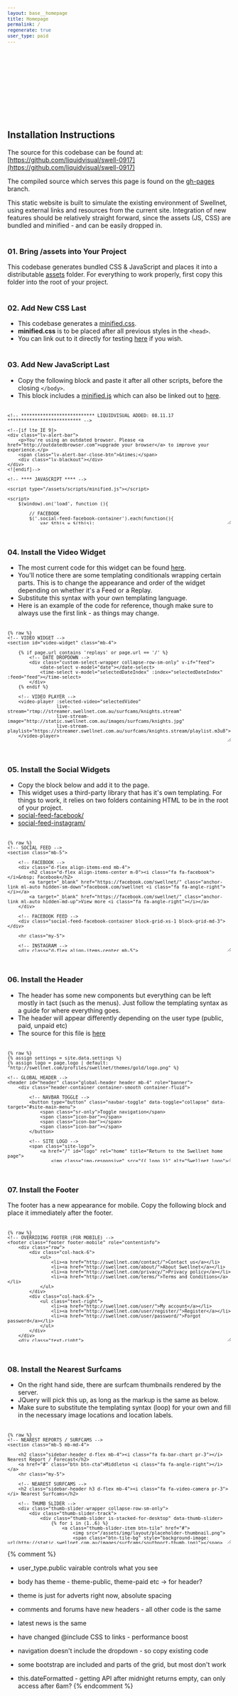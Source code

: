 ```yaml
---
layout: base__homepage
title: Homepage
permalink: /
regenerate: true
user_type: paid
---
```


<style>
	pre {
		height: 250px;
		overflow: auto;
		resize: vertical;
		font-size: 12px;
	}
</style>

## Installation Instructions

The source for this codebase can be found at: [https://github.com/liquidvisual/swell-0917](https://github.com/liquidvisual/swell-0917)

The compiled source which serves this page is found on the [gh-pages](https://github.com/liquidvisual/swell-0917/tree/gh-pages) branch.

This static website is built to simulate the existing environment of Swellnet, using external links and resources from the current site. Integration of new features should be relatively straight forward, since the assets (JS, CSS) are bundled and minified - and can be easily dropped in.
<br><br>

### 01. Bring /assets into Your Project

This codebase generates bundled CSS &amp; JavaScript and places it into a distributable [assets](https://github.com/liquidvisual/swell-0917/tree/gh-pages/assets) folder. For everything to work properly, first copy this folder into the root of your project.
<br><br>

### 02. Add New CSS Last

* This codebase generates a [minified.css](https://github.com/liquidvisual/swell-0917/tree/gh-pages/assets/css).
* __minified.css__ is to be placed after all previous styles in the `<head>`.
* You can link out to it directly for testing [here](https://raw.githubusercontent.com/liquidvisual/swell-0917/gh-pages/assets/css/minified.css) if you wish.
<br><br>

### 03. Add New JavaScript Last

* Copy the following block and paste it after all other scripts, before the closing `</body>`.
* This block includes a [minified.js](https://github.com/liquidvisual/swell-0917/tree/gh-pages/assets/scripts) which can also be linked out to [here](https://raw.githubusercontent.com/liquidvisual/swell-0917/gh-pages/assets/scripts/minified.js).
<br><br>

```
<!-- *************************** LIQUIDVISUAL ADDED: 08.11.17 *************************** -->

<!--[if lte IE 9]>
<div class="lv-alert-bar">
    <p>You're using an outdated browser. Please <a href="http://outdatedbrowser.com">upgrade your browser</a> to improve your experience.</p>
    <span class="lv-alert-bar-close-btn">&times;</span>
    <div class="lv-blackout"></div>
</div>
<![endif]-->

<!-- **** JAVASCRIPT **** -->

<script type="/assets/scripts/minified.js"></script>

<script>
    $(window).on('load', function (){

        // FACEBOOK
        $('.social-feed-facebook-container').each(function(){
            var $this = $(this);
            $this.socialfeed({
                facebook: {
                    accounts: ['@swellnet'],
                    limit: 3,
                    access_token: '1142564202455221|3a2db052ca1e71a576329b99b7d55a5b'
                },
                // GENERAL SETTINGS
                length: 200,
                show_media: true,
                template: "/social-feed-facebook/",

                // When all the posts are collected and displayed - this function is evoked
                callback: function () {
                    setTimeout(function(){
                      $('.social-feed-facebook-container').masonry();

                        setTimeout(function(){
                            $('.social-feed-facebook-container').masonry();
                        }, 800);
                    }, 800);
                }
            });
        });

        // INSTAGRAM
        $('.social-feed-instagram-container').each(function(){
            var $this = $(this);
            $this.socialfeed({
                instagram: {
                    accounts: ['@swellnet'],
                    limit: 4,
                    //client_id: '88b4730e0e2c4b2f8a09a6184af2e218',
                    //access_token: ''
                    client_id: 'aa2ef3e8118541c0b7c372cfd81e752b',
                    access_token: '3178942332.e029fea.ab1887d8d8024dd69d8b1dafbbfa773b'
                },

                // GENERAL SETTINGS
                length: 200,
                show_media: true,
                template: "/social-feed-instagram/",
            });
        });
    });
</script>

<!-- NO JAVASCRIPT WARNING -->
<noscript>
    <div class="lv-alert-bar">
        <p>Your browser has Javascript disabled. Some features may be limited.</p>
    </div>
</noscript>

<!-- *************************** / LIQUIDVISUAL ADDED: 08.11.17 *************************** -->
```
<br>

### 04. Install the Video Widget
* The most current code for this widget can be found [here](https://github.com/liquidvisual/swell-0917/blob/master/src/_includes/video.html).
* You'll notice there are some templating conditionals wrapping certain parts. This is to change the appearance and order of the widget depending on whether it's a Feed or a Replay.
* Substitute this syntax with your own templating language.
* Here is an example of the code for reference, though make sure to always use the first link - as things may change.
<br><br>

```
{% raw %}
<!-- VIDEO WIDGET -->
<section id="video-widget" class="mb-4">

    {% if page.url contains 'replays' or page.url == '/' %}
        <!-- DATE DROPDOWN -->
        <div class="custom-select-wrapper collapse-row-sm-only" v-if="feed">
            <date-select v-model="date"></date-select>
            <time-select v-model="selectedDateIndex" :index="selectedDateIndex" :feed="feed"></time-select>
        </div>
    {% endif %}

    <!-- VIDEO PLAYER -->
    <video-player :selected-video="selectedVideo"
                  live-stream="rtmp://streamer.swellnet.com.au/surfcams/knights.stream"
                  live-stream-image="http://static.swellnet.com.au/images/surfcams/knights.jpg"
                  live-stream-playlist="https://streamer.swellnet.com.au/surfcams/knights.stream/playlist.m3u8">
    </video-player>

    {% if page.url contains 'live' %}
        <!-- SURFCAM REPLAYS -->
        <h2 class="d-flex mb-4 mt-5"><i class="fa fa-rotate-left pr-3"></i> Surfcam Replays</h2>

        <!-- DATE DROPDOWN -->
        <div class="custom-select-wrapper collapse-row-sm-only mt-0">
            <date-select v-model="date"></date-select>
            <time-select v-model="selectedDateIndex" :index="selectedDateIndex" :feed="feed"></time-select>
        </div>
    {% endif %}

    <!-- THUMB SLIDER -->
    <thumb-slider :feed="feed" :current-index="selectedDateIndex" @select-video="selectVideo" v-if="feed" :class="{'thumbs-loading': feedLoading}"></thumb-slider>

    {% unless page.user_type == 'paid' %}
        {% include ads.html type=2 %}
    {% endunless %}

</section>
{% endraw %}
```

<br>

### 05. Install the Social Widgets
* Copy the block below and add it to the page.
* This widget uses a third-party library that has it's own templating. For things to work, it relies on two folders containing HTML to be in the root of your project.
* [social-feed-facebook/](https://github.com/liquidvisual/swell-0917/tree/gh-pages/social-feed-facebook)
* [social-feed-instagram/](https://github.com/liquidvisual/swell-0917/tree/gh-pages/social-feed-instagram)
<br><br>

```
{% raw %}
<!-- SOCIAL FEED -->
<section class="mb-5">

	<!-- FACEBOOK -->
	<div class="d-flex align-items-end mb-4">
		<h2 class="d-flex align-items-center m-0"><i class="fa fa-facebook"></i>&nbsp; Facebook</h2>
		<a target="_blank" href="https://facebook.com/swellnet/" class="anchor-link ml-auto hidden-sm-down">facebook.com/swellnet <i class="fa fa-angle-right"></i></a>
		<a target="_blank" href="https://facebook.com/swellnet/" class="anchor-link ml-auto hidden-md-up">View more <i class="fa fa-angle-right"></i></a>
	</div>

	<!-- FACEBOOK FEED -->
	<div class="social-feed-facebook-container block-grid-xs-1 block-grid-md-3"></div>

	<hr class="my-5">

	<!-- INSTAGRAM -->
	<div class="d-flex align-items-center mb-5">
		<h2 class="d-flex align-items-center m-0"><i class="fa fa-instagram"></i>&nbsp; Instagram</h2>
		<a target="_blank" href="https://instagram.com/swellnet/" class="anchor-link ml-auto hidden-sm-down">instagram.com/swellnet <i class="fa fa-angle-right"></i></a>
		<a target="_blank" href="https://instagram.com/swellnet/" class="anchor-link ml-auto hidden-md-up">View more <i class="fa fa-angle-right"></i></a>
	</div>

	<!-- INSTAGRAM FEED -->
	<div class="social-feed-instagram-container block-grid-xs-2 block-grid-md-4 block-grid-condensed-sm-down mb-4"></div>
</section>
{% endraw %}
```
<br>

### 06. Install the Header
* The header has some new components but everything can be left mostly in tact (such as the menus). Just follow the templating syntax as a guide for where everything goes.
* The header will appear differently depending on the user type (public, paid, unpaid etc)
* The source for this file is [here](https://github.com/liquidvisual/swell-0917/blob/master/src/_includes/header.html)
<br><br>

```
{% raw %}
{% assign settings = site.data.settings %}
{% assign logo = page.logo | default: "http://swellnet.com/profiles/swellnet/themes/gold/logo.png" %}

<!-- GLOBAL HEADER -->
<header id="header" class="global-header header mb-4" role="banner">
    <div class="header-container container-smooth container-fluid">

        <!-- NAVBAR TOGGLE -->
        <button type="button" class="navbar-toggle" data-toggle="collapse" data-target="#site-main-menu">
            <span class="sr-only">Toggle navigation</span>
            <span class="icon-bar"></span>
            <span class="icon-bar"></span>
            <span class="icon-bar"></span>
        </button>

        <!-- SITE LOGO -->
        <span class="site-logo">
            <a href="/" id="logo" rel="home" title="Return to the Swellnet home page">
                <img class="img-responsive" src="{{ logo }}" alt="Swellnet logo">
            </a>
        </span>

        <!-- SITE MAIN MENU -->
        <div id="site-main-menu" class="yamm site-main-menu navbar navbar-default navbar-collapse collapse">
            <ul class="menu navbar-nav nav">
                <li class="first leaf nav-home" id="nav-home-3"><a href="/" title="Home" class="leaf-link">Home</a></li>
                <li class="leaf nav-surf-reports-and-forecasts" id="nav-surf-reports-and-forecasts-4"><a href="#" class="leaf-link">Surf Reports &amp; Forecasts</a></li>
                <li class="leaf nav-surfcams active active-trail" id="nav-surfcams-5"><a href="#" class="leaf-link active-trail">Surfcams</a></li>
                <li class="leaf nav-news" id="nav-news-6"><a href="#" class="leaf-link">News</a></li>
                <li class="leaf nav-photos" id="nav-photos-7"><a href="#" class="leaf-link">Photos</a></li>
                <li class="last leaf nav-forum" id="nav-forum-8"><a href="#" title="" class="leaf-link">Forum</a></li>

                {% if page.user_type == 'public' %}
                    <!-- PUBLIC USERS -->
                    <li class="nav-login"><a href="#">Login</a></li>
                    <li class="nav-register"><a href="#">Register</a></li>
                {% endif %}

                {% unless page.user_type == 'public' %}
                    <!-- PAID MEMBERS -->
                    <li class="nav-paid-member">
                        <ul>
                            <li><a href="#">My Report</a></li>
                            <li><a href="#">My Surfcam</a></li>
                            <li><a href="#">My Account</a></li>
                            <li><a href="#">Log Out</a></li>
                        </ul>
                    </li>
                {% endunless %}

            </ul>
        </div>

        {% unless page.user_type == 'paid' %}
            {% include ads.html type=1 %}
        {% endunless %}

    </div> <!-- /.header-container -->

    <!-- SCREEN READER ONLY -->
    <div class="sr-only lead">Australian Surf Cams, Surf Reports and Surf Forecasts</div>
</header>
{% endraw %}
```
<br>

### 07. Install the Footer
The footer has a new appearance for mobile. Copy the following block and place it immediately after the footer.
<br><br>

```
{% raw %}
<!-- OVERRIDING FOOTER (FOR MOBILE) -->
<footer class="footer footer-mobile" role="contentinfo">
    <div class="row">
        <div class="col-hack-6">
            <ul>
                <li><a href="http://swellnet.com/contact/">Contact us</a></li>
                <li><a href="http://swellnet.com/about/">About Swellnet</a></li>
                <li><a href="http://swellnet.com/privacy/">Privacy policy</a></li>
                <li><a href="http://swellnet.com/terms/">Terms and Conditions</a></li>
            </ul>
        </div>
        <div class="col-hack-6">
            <ul class="text-right">
                <li><a href="http://swellnet.com/user/">My account</a></li>
                <li><a href="http://swellnet.com/user/register/">Register</a></li>
                <li><a href="http://swellnet.com/user/password/">Forgot password</a></li>
            </ul>
        </div>
    </div>
    <div class="text-right">
        <img width="144" src="/assets/img/content/swellnet-logo-white.png" title="Swellnet">
        <p>&copy; Swellnet 2017. All rights reserved.</p>
    </div>
</footer>
{% endraw %}
```
<br>

### 08. Install the Nearest Surfcams

* On the right hand side, there are surfcam thumbnails rendered by the server.
* JQuery will pick this up, as long as the markup is the same as below.
* Make sure to substitute the templating syntax (loop) for your own and fill in the necessary image locations and location labels.
<br><br>

```
{% raw %}
<!-- NEAREST REPORTS / SURFCAMS -->
<section class="mb-5 mb-md-4">

    <h2 class="sidebar-header d-flex mb-4"><i class="fa fa-bar-chart pr-3"></i> Nearest Report / Forecast</h2>
    <a href="#" class="btn btn-cta">Middleton <i class="fa fa-angle-right"></i></a>
    <hr class="my-5">

    <!-- NEAREST SURFCAMS -->
    <h2 class="sidebar-header h3 d-flex mb-4"><i class="fa fa-video-camera pr-3"></i> Nearest Surfcams</h2>

    <!-- THUMB SLIDER -->
    <div class="thumb-slider-wrapper collapse-row-sm-only">
        <div class="thumb-slider-track">
            <div class="thumb-slider is-stacked-for-desktop" data-thumb-slider>
                {% for i in (1..6) %}
                    <a class="thumb-slider-item btn-tile" href="#">
                        <img src="/assets/img/layout/placeholder-thumbnail.png">
                        <span class="btn-tile-bg" style="background-image: url(http://static.swellnet.com.au/images/surfcams/southport-thumb.jpg)"></span>
                        <div class="btn-tile-overlay">
                            <h3 class="btn-tile-header">Cronulla Beaches</h3>
                        </div>
                    </a>
                {% endfor %}
            </div>

            <!-- SLIDER CONTROLS -->
            <button class="thumb-slider-prev-btn"><i class="fa fa-angle-left"></i></button>
            <button class="thumb-slider-next-btn"><i class="fa fa-angle-right"></i></button>
        </div>
    </div>
</section>
{% endraw %}
```

{% comment %}
* user_type.public vairable controls what you see
* body has theme - theme-public, theme-paid etc -> for header?
* theme is just for adverts right now, absolute spacing
* comments and forums have new headers - all other code is the same


* latest news is the same
* have changed @include CSS to links - performance boost
* navigation doesn't include the dropdown - so copy existing code
* some bootstrap are included and parts of the grid, but most don't work
* this.dateFormatted - getting API after midnight returns empty, can only access after 6am?
{% endcomment %}

